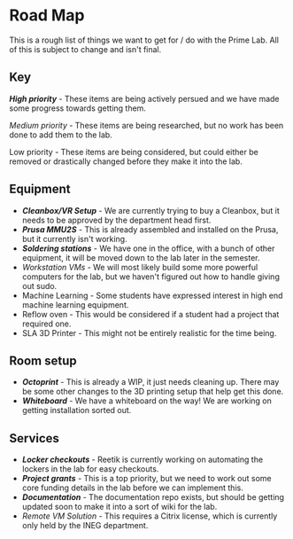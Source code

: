 # Road Map

This is a rough list of things we want to get for / do with the Prime Lab. All of this is subject to change and isn't final.

## Key

***High priority*** - These items are being actively persued and we have made some progress towards getting them.

*Medium priority* - These items are being researched, but no work has been done to add them to the lab.

Low priority - These items are being considered, but could either be removed or drastically changed before they make it into the lab.

## Equipment

- ***Cleanbox/VR Setup*** - We are currently trying to buy a Cleanbox, but it needs to be approved by the department head first.
- ***Prusa MMU2S*** - This is already assembled and installed on the Prusa, but it currently isn't working.
- ***Soldering stations*** - We have one in the office, with a bunch of other equipment, it will be moved down to the lab later in the semester.
- *Workstation VMs* - We will most likely build some more powerful computers for the lab, but we haven't figured out how to handle giving out sudo.
- Machine Learning - Some students have expressed interest in high end machine learning equipment.
- Reflow oven - This would be considered if a student had a project that required one.
- SLA 3D Printer - This might not be entirely realistic for the time being.

## Room setup

- ***Octoprint*** - This is already a WIP, it just needs cleaning up. There may be some other changes to the 3D printing setup that help get this done.
- ***Whiteboard*** - We have a whiteboard on the way! We are working on getting installation sorted out.

## Services

- ***Locker checkouts*** - Reetik is currently working on automating the lockers in the lab for easy checkouts.
- ***Project grants*** - This is a top priority, but we need to work out some core funding details in the lab before we can implement this.
- ***Documentation*** - The documentation repo exists, but should be getting updated soon to make it into a sort of wiki for the lab.
- *Remote VM Solution* - This requires a Citrix license, which is currently only held by the INEG department.
